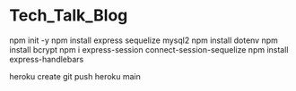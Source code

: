# Tech_Talk_Blog

npm init -y npm install express sequelize mysql2 npm install dotenv npm install bcrypt
npm i express-session connect-session-sequelize
npm install express-handlebars

heroku create git push heroku main

